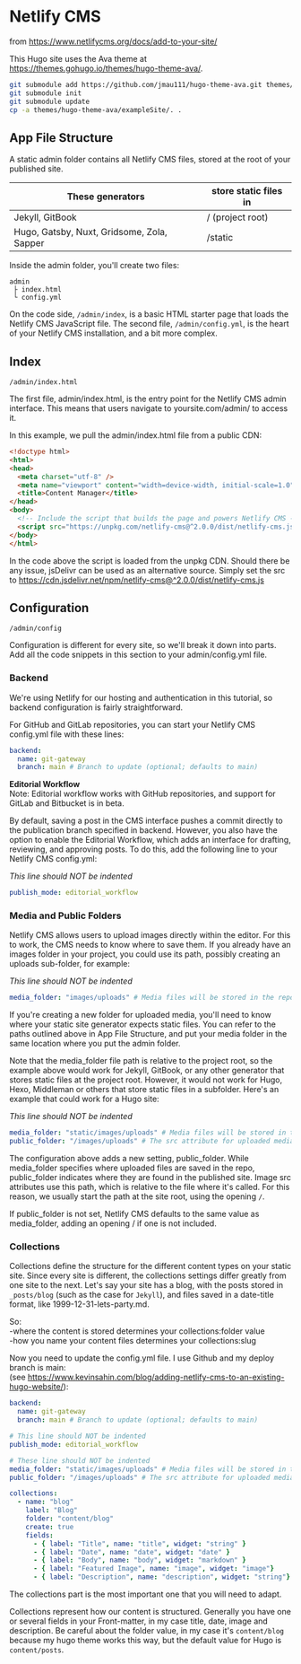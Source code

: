 # Netlify CMS  

from <https://www.netlifycms.org/docs/add-to-your-site/>

This Hugo site uses the Ava theme at <https://themes.gohugo.io/themes/hugo-theme-ava/>.

```bash
git submodule add https://github.com/jmau111/hugo-theme-ava.git themes/hugo-theme-ava
git submodule init
git submodule update
cp -a themes/hugo-theme-ava/exampleSite/. .
```

## App File Structure

A static admin folder contains all Netlify CMS files, stored at the root of your published site.  

|These generators |store static files in    |
|-------------------------------------------|-------------------------|
|Jekyll, GitBook |/ (project root)         |
|Hugo, Gatsby, Nuxt, Gridsome, Zola, Sapper|/static                  |

Inside the admin folder, you'll create two files:

```git
admin
 ├ index.html
 └ config.yml
```

On the code side, `/admin/index`, is a basic HTML starter page that loads the Netlify CMS JavaScript file. The second file, `/admin/config.yml`, is the heart of your Netlify CMS installation, and a bit more complex. 

## Index

`/admin/index.html`

The first file, admin/index.html, is the entry point for the Netlify CMS admin interface. This means that users navigate to yoursite.com/admin/ to access it. 

In this example, we pull the admin/index.html file from a public CDN:

```html
<!doctype html>
<html>
<head>
  <meta charset="utf-8" />
  <meta name="viewport" content="width=device-width, initial-scale=1.0" />
  <title>Content Manager</title>
</head>
<body>
  <!-- Include the script that builds the page and powers Netlify CMS -->
  <script src="https://unpkg.com/netlify-cms@^2.0.0/dist/netlify-cms.js"></script>
</body>
</html>
```

In the code above the script is loaded from the unpkg CDN. Should there be any issue, jsDelivr can be used as an alternative source. Simply set the src to https://cdn.jsdelivr.net/npm/netlify-cms@^2.0.0/dist/netlify-cms.js

## Configuration

`/admin/config`

Configuration is different for every site, so we'll break it down into parts. Add all the code snippets in this section to your admin/config.yml file.

### Backend

We're using Netlify for our hosting and authentication in this tutorial, so backend configuration is fairly straightforward.

For GitHub and GitLab repositories, you can start your Netlify CMS config.yml file with these lines:

```yml
backend:
  name: git-gateway
  branch: main # Branch to update (optional; defaults to main)
```

**Editorial Workflow**  
Note: Editorial workflow works with GitHub repositories, and support for GitLab and Bitbucket is in beta.

By default, saving a post in the CMS interface pushes a commit directly to the publication branch specified in backend. However, you also have the option to enable the Editorial Workflow, which adds an interface for drafting, reviewing, and approving posts. To do this, add the following line to your Netlify CMS config.yml:

*This line should NOT be indented*

```yml
publish_mode: editorial_workflow  
```

### Media and Public Folders
Netlify CMS allows users to upload images directly within the editor. For this to work, the CMS needs to know where to save them. If you already have an images folder in your project, you could use its path, possibly creating an uploads sub-folder, for example:

*This line should NOT be indented*  

```yml
media_folder: "images/uploads" # Media files will be stored in the repo under images/uploads
```

If you're creating a new folder for uploaded media, you'll need to know where your static site generator expects static files. You can refer to the paths outlined above in App File Structure, and put your media folder in the same location where you put the admin folder.

Note that the media_folder file path is relative to the project root, so the example above would work for Jekyll, GitBook, or any other generator that stores static files at the project root. However, it would not work for Hugo, Hexo, Middleman or others that store static files in a subfolder. Here's an example that could work for a Hugo site:

*This line should NOT be indented*  

```yml
media_folder: "static/images/uploads" # Media files will be stored in the repo under static/images/uploads
public_folder: "/images/uploads" # The src attribute for uploaded media will begin with /images/uploads
```

The configuration above adds a new setting, public_folder. While media_folder specifies where uploaded files are saved in the repo, public_folder indicates where they are found in the published site. Image src attributes use this path, which is relative to the file where it's called. For this reason, we usually start the path at the site root, using the opening `/`.

If public_folder is not set, Netlify CMS defaults to the same value as media_folder, adding an opening / if one is not included.

### Collections

Collections define the structure for the different content types on your static site. Since every site is different, the collections settings differ greatly from one site to the next. Let's say your site has a blog, with the posts stored in `_posts/blog` (such as the case for `Jekyll`), and files saved in a date-title format, like 1999-12-31-lets-party.md.  

So:  
-where the content is stored determines your collections:folder value  
-how you name your content files determines your collections:slug

Now you need to update the config.yml file. I use Github and my deploy branch is main:  
(see <https://www.kevinsahin.com/blog/adding-netlify-cms-to-an-existing-hugo-website/>):

```yml
backend:
  name: git-gateway
  branch: main # Branch to update (optional; defaults to main)

# This line should NOT be indented
publish_mode: editorial_workflow

# These line should NOT be indented
media_folder: "static/images/uploads" # Media files will be stored in the repo under static/images/uploads
public_folder: "/images/uploads" # The src attribute for uploaded media will begin with /images/uploads

collections:
  - name: "blog"
    label: "Blog"
    folder: "content/blog"
    create: true
    fields:
      - { label: "Title", name: "title", widget: "string" }
      - { label: "Date", name: "date", widget: "date" }
      - { label: "Body", name: "body", widget: "markdown" }
      - { label: "Featured Image", name: "image", widget: "image"}
      - { label: "Description", name: "description", widget: "string"}
```

The collections part is the most important one that you will need to adapt.

Collections represent how our content is structured. Generally you have one or several fields in your Front-matter, in my case title, date, image and description.
Be careful about the folder value, in my case it's `content/blog` because my hugo theme works this way, but the default value for Hugo is `content/posts`.
